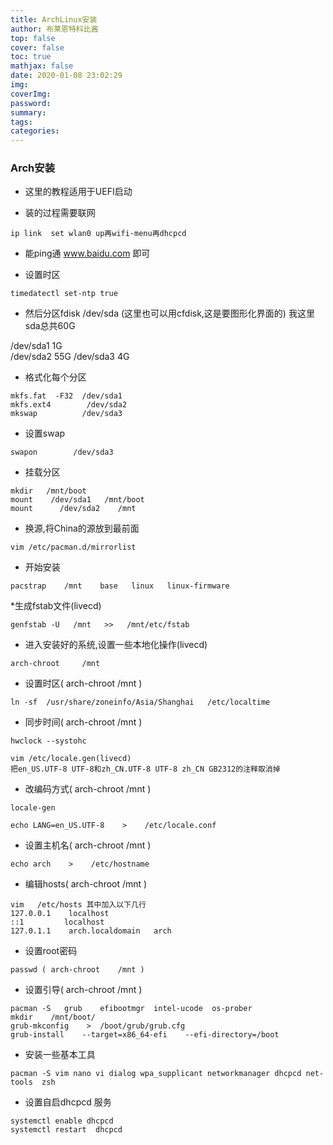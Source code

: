 ```yaml
---
title: ArchLinux安装
author: 布莱恩特科比酱
top: false
cover: false
toc: true
mathjax: false
date: 2020-01-08 23:02:29
img:
coverImg:
password:
summary:
tags:
categories:
---
```


### Arch安装

* 这里的教程适用于UEFI启动

* 装的过程需要联网


```shell
ip link  set wlan0 up再wifi-menu再dhcpcd
```

* 能ping通 www.baidu.com 即可

* 设置时区

```shell
timedatectl set-ntp true
```

* 然后分区fdisk  /dev/sda   (这里也可以用cfdisk,这是要图形化界面的)
  我这里sda总共60G

/dev/sda1  1G  
/dev/sda2  55G
/dev/sda3  4G


* 格式化每个分区

```shell
mkfs.fat  -F32  /dev/sda1
mkfs.ext4        /dev/sda2
mkswap          /dev/sda3
```

* 设置swap

```shell
swapon	      /dev/sda3
```

* 挂载分区

```shell
mkdir 	/mnt/boot
mount    /dev/sda1   /mnt/boot
mount      /dev/sda2    /mnt
```

* 换源,将China的源放到最前面

```shell
vim /etc/pacman.d/mirrorlist
```

* 开始安装

```shell
pacstrap    /mnt    base   linux   linux-firmware
```

*生成fstab文件(livecd)

```shell
genfstab -U   /mnt   >>   /mnt/etc/fstab
```

* 进入安装好的系统,设置一些本地化操作(livecd)

```shell
arch-chroot 	/mnt
```

* 设置时区( arch-chroot 	/mnt )

```shell
ln -sf 	/usr/share/zoneinfo/Asia/Shanghai 	/etc/localtime
```

* 同步时间( arch-chroot 	/mnt )

```shell 
hwclock --systohc
```

```shell
vim /etc/locale.gen(livecd)
把en_US.UTF-8 UTF-8和zh_CN.UTF-8 UTF-8 zh_CN GB2312的注释取消掉
```

* 改编码方式( arch-chroot 	/mnt )

```shell
locale-gen
```

```shell
echo LANG=en_US.UTF-8    >    /etc/locale.conf
```

* 设置主机名( arch-chroot 	/mnt )

```shell
echo arch    >    /etc/hostname
```

* 编辑hosts( arch-chroot 	/mnt )

```shell
vim   /etc/hosts 其中加入以下几行 
127.0.0.1	 localhost
::1 		localhost
127.0.1.1 	 arch.localdomain   arch
```

* 设置root密码

```shell
passwd ( arch-chroot 	/mnt )
```

* 设置引导( arch-chroot 	/mnt )

```shell 
pacman -S 	grub    efibootmgr  intel-ucode  os-prober 
mkdir	 /mnt/boot/
grub-mkconfig    >  /boot/grub/grub.cfg
grub-install    --target=x86_64-efi    --efi-directory=/boot
```

* 安装一些基本工具 

```shell
pacman -S vim nano vi dialog wpa_supplicant networkmanager dhcpcd net-tools  zsh
```

* 设置自启dhcpcd 服务

```shell
systemctl enable dhcpcd 
systemctl restart  dhcpcd 
```